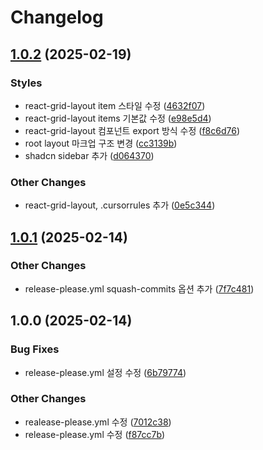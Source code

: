 # Changelog

## [1.0.2](https://github.com/FRONT-JB/stream-wave/compare/v1.0.1...v1.0.2) (2025-02-19)


### Styles

* react-grid-layout item 스타일 수정 ([4632f07](https://github.com/FRONT-JB/stream-wave/commit/4632f07a23153c28489683baca27837fc3484218))
* react-grid-layout items 기본값 수정 ([e98e5d4](https://github.com/FRONT-JB/stream-wave/commit/e98e5d40497c0bd34ebae2687384ad14e0e86644))
* react-grid-layout 컴포넌트 export 방식 수정 ([f8c6d76](https://github.com/FRONT-JB/stream-wave/commit/f8c6d76616a94334187f689dfef509389a9a5063))
* root layout 마크업 구조 변경 ([cc3139b](https://github.com/FRONT-JB/stream-wave/commit/cc3139b0c6e02bf0781a49afb7587e3f55ac8278))
* shadcn sidebar 추가 ([d064370](https://github.com/FRONT-JB/stream-wave/commit/d06437082169bd6f75ad4798b36afb6316152568))


### Other Changes

* react-grid-layout, .cursorrules 추가 ([0e5c344](https://github.com/FRONT-JB/stream-wave/commit/0e5c344648f7aa2af5b6a1703fcb7fc302366381))

## [1.0.1](https://github.com/FRONT-JB/stream-wave/compare/v1.0.0...v1.0.1) (2025-02-14)


### Other Changes

* release-please.yml squash-commits 옵션 추가 ([7f7c481](https://github.com/FRONT-JB/stream-wave/commit/7f7c4811e1c27184ea332424df8a92eac9b99882))

## 1.0.0 (2025-02-14)


### Bug Fixes

* release-please.yml 설정 수정 ([6b79774](https://github.com/FRONT-JB/stream-wave/commit/6b7977493c8b5bb329eefcc06ab517050a35a060))


### Other Changes

* realease-please.yml 수정 ([7012c38](https://github.com/FRONT-JB/stream-wave/commit/7012c382c516d3e53609fb8a2ba3cb28882f0534))
* release-please.yml 수정 ([f87cc7b](https://github.com/FRONT-JB/stream-wave/commit/f87cc7bc57ab160db18b0fc1972e3daba7659b1d))

